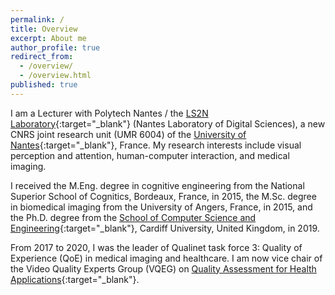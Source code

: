 ```yaml
---
permalink: /
title: Overview
excerpt: About me
author_profile: true
redirect_from:
  - /overview/
  - /overview.html
published: true
---
```

I am a Lecturer with Polytech Nantes / the [LS2N Laboratory](https://www.ls2n.fr/?lang=en){:target="_blank"} (Nantes Laboratory of Digital Sciences), a new CNRS joint research unit (UMR 6004) of the [University of Nantes](https://www.univ-nantes.fr/){:target="_blank"}, France. My research interests include visual perception and attention, human-computer interaction, and medical imaging.

I received the M.Eng. degree in cognitive engineering from the National Superior School of Cognitics, Bordeaux, France, in 2015, the M.Sc. degree in biomedical imaging from the University of Angers, France, in 2015, and the Ph.D. degree from the [School of Computer Science and Engineering](https://www.cardiff.ac.uk/computer-science){:target="_blank"}, Cardiff University, United Kingdom, in 2019.

From 2017 to 2020, I was the leader of Qualinet task force 3: Quality of Experience (QoE) in medical imaging and healthcare. I am now vice chair of the Video Quality Experts Group (VQEG) on [Quality Assessment for Health Applications](https://www.its.bldrdoc.gov/vqeg/projects/quality-assessment-for-health-applications-qah.aspx){:target="_blank"}.
